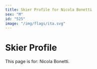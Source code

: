 ```yaml
---
title: Skier Profile for Nicola Bonetti
sex: "M"
id: "525"
image: "/img/flags/ita.svg" 
---
```


# Skier Profile

This page is for: Nicola Bonetti.
    